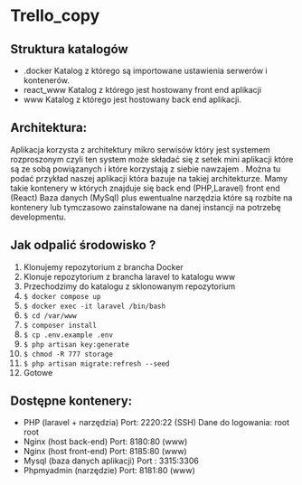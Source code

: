 # Trello_copy

## Struktura katalogów
- .docker
	Katalog z którego są importowane ustawienia serwerów i kontenerów.
- react_www 
	Katalog z którego jest hostowany front end aplikacji 
- www 
	Katalog z którego jest hostowany back end aplikacji.
	

## Architektura:

Aplikacja korzysta z architektury mikro serwisów który jest systemem rozproszonym czyli ten system może składać się z setek mini aplikacji które są ze sobą powiązanych i które korzystają z siebie nawzajem . Można tu podać przykład naszej aplikacji która bazuje na takiej architekturze. Mamy takie kontenery w których znajduje się back end (PHP,Laravel) front end (React) Baza danych (MySql) plus ewentualne narzędzia które  są rozbite na kontenery lub tymczasowo zainstalowane na danej instancji na potrzebę developmentu.



## Jak odpalić środowisko ?
1. Klonujemy repozytorium z brancha Docker
2. Klonuje repozytorium z brancha laravel to katalogu www
3. Przechodzimy do katalogu z sklonowanym repozytorium
4. `$ docker compose up`
5. `$ docker exec -it laravel /bin/bash`
6. `$ cd /var/www`
7. `$ composer install`
8. `$ cp .env.example .env`
9. `$ php artisan key:generate`
10. `$ chmod -R 777 storage`
11. `$ php artisan migrate:refresh --seed`
12. Gotowe
## Dostępne kontenery:
- PHP (laravel + narzędzia) Port:  2220:22 (SSH)
	Dane do logowania:
	root
	root
- Nginx (host back-end) Port: 8180:80 (www)
- Nginx (host front-end) Port: 8185:80 (www)
- Mysql (baza danych aplikacji) Port : 3315:3306 
- Phpmyadmin (narzędzie) Port: 8181:80 (www)
